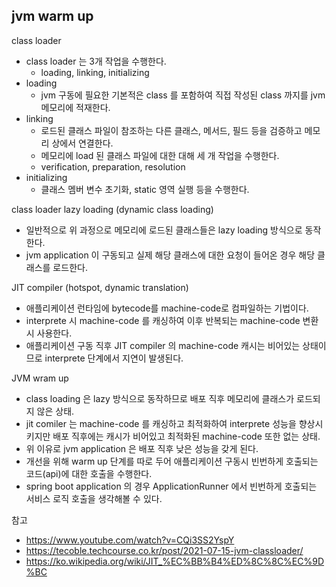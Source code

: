## jvm warm up

class loader
- class loader 는 3개 작업을 수행한다.
  - loading, linking, initializing
- loading
  - jvm 구동에 필요한 기본적은 class 를 포함하여 직접 작성된 class 까지를 jvm 메모리에 적재한다.
- linking
  - 로드된 클래스 파일이 참조하는 다른 클래스, 메서드, 필드 등을 검증하고 메모리 상에서 연결한다.
  - 메모리에 load 된 클래스 파일에 대한 대해 세 개 작업을 수행한다.
  - verification, preparation, resolution
- initializing
  - 클래스 멤버 변수 초기화, static 영역 실행 등을 수행한다.

class loader lazy loading (dynamic class loading)
- 일반적으로 위 과정으로 메모리에 로드된 클래스들은 lazy loading 방식으로 동작한다.
- jvm application 이 구동되고 실제 해당 클래스에 대한 요청이 들어온 경우 해당 클래스를 로드한다.

JIT compiler (hotspot, dynamic translation)
- 애플리케이션 런타임에 bytecode를 machine-code로 컴파일하는 기법이다.
- interprete 시 machine-code 를 캐싱하여 이후 반복되는 machine-code 변환시 사용한다.
- 애플리케이션 구동 직후 JIT compiler 의 machine-code 캐시는 비어있는 상태이므로 interprete 단계에서 지연이 발생된다.

JVM wram up
- class loading 은 lazy 방식으로 동작하므로 배포 직후 메모리에 클래스가 로드되지 않은 상태.
- jit comiler 는 machine-code 를 캐싱하고 최적화하여 interprete 성능을 향상시키지만 배포 직후에는 캐시가 비어있고 최적화된 machine-code 또한 없는 상태.
- 위 이유로 jvm application 은 배포 직후 낮은 성능을 갖게 된다.
- 개선을 위해 warm up 단계를 따로 두어 애플리케이션 구동시 빈번하게 호출되는 코드(api)에 대한 호출을 수행한다.
- spring boot application 의 경우 ApplicationRunner 에서 빈번하게 호출되는 서비스 로직 호출을 생각해볼 수 있다.


참고
- https://www.youtube.com/watch?v=CQi3SS2YspY
- https://tecoble.techcourse.co.kr/post/2021-07-15-jvm-classloader/
- https://ko.wikipedia.org/wiki/JIT_%EC%BB%B4%ED%8C%8C%EC%9D%BC